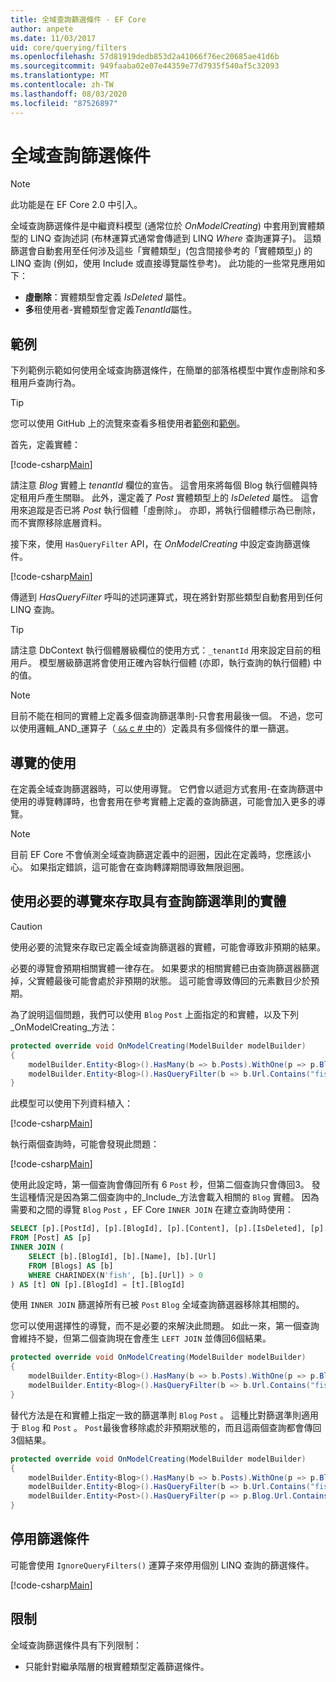 ```yaml
---
title: 全域查詢篩選條件 - EF Core
author: anpete
ms.date: 11/03/2017
uid: core/querying/filters
ms.openlocfilehash: 57d81919dedb853d2a41066f76ec20685ae41d6b
ms.sourcegitcommit: 949faaba02e07e44359e77d7935f540af5c32093
ms.translationtype: MT
ms.contentlocale: zh-TW
ms.lasthandoff: 08/03/2020
ms.locfileid: "87526897"
---
```

# <a name="global-query-filters"></a>全域查詢篩選條件

> [!NOTE]
> 此功能是在 EF Core 2.0 中引入。

全域查詢篩選條件是中繼資料模型 (通常位於 *OnModelCreating*) 中套用到實體類型的 LINQ 查詢述詞 (布林運算式通常會傳遞到 LINQ *Where* 查詢運算子)。 這類篩選會自動套用至任何涉及這些「實體類型」(包含間接參考的「實體類型」) 的 LINQ 查詢 (例如，使用 Include 或直接導覽屬性參考)。 此功能的一些常見應用如下：

* **虛刪除**：實體類型會定義 *IsDeleted* 屬性。
* **多**租使用者-實體類型會定義*TenantId*屬性。

## <a name="example"></a>範例

下列範例示範如何使用全域查詢篩選條件，在簡單的部落格模型中實作虛刪除和多租用戶查詢行為。

> [!TIP]
> 您可以使用 GitHub 上的流覽來查看多租使用者[範例](https://github.com/dotnet/EntityFramework.Docs/tree/master/samples/core/QueryFilters)和[範例](https://github.com/dotnet/EntityFramework.Docs/tree/master/samples/core/QueryFiltersNavigations)。 

首先，定義實體：

[!code-csharp[Main](../../../samples/core/QueryFilters/Program.cs#Entities)]

請注意 _Blog_ 實體上 _tenantId_ 欄位的宣告。 這會用來將每個 Blog 執行個體與特定租用戶產生關聯。 此外，還定義了 _Post_ 實體類型上的 _IsDeleted_ 屬性。 這會用來追蹤是否已將 _Post_ 執行個體「虛刪除」。 亦即，將執行個體標示為已刪除，而不實際移除底層資料。

接下來，使用 `HasQueryFilter` API，在 _OnModelCreating_ 中設定查詢篩選條件。

[!code-csharp[Main](../../../samples/core/QueryFilters/Program.cs#Configuration)]

傳遞到 _HasQueryFilter_ 呼叫的述詞運算式，現在將針對那些類型自動套用到任何 LINQ 查詢。

> [!TIP]
> 請注意 DbContext 執行個體層級欄位的使用方式：`_tenantId` 用來設定目前的租用戶。 模型層級篩選將會使用正確內容執行個體 (亦即，執行查詢的執行個體) 中的值。

> [!NOTE]
> 目前不能在相同的實體上定義多個查詢篩選準則-只會套用最後一個。 不過，您可以使用邏輯_AND_運算子（[ `&&` c # 中](/dotnet/csharp/language-reference/operators/boolean-logical-operators#conditional-logical-and-operator-)的）定義具有多個條件的單一篩選。

## <a name="use-of-navigations"></a>導覽的使用

在定義全域查詢篩選器時，可以使用導覽。 它們會以遞迴方式套用-在查詢篩選中使用的導覽轉譯時，也會套用在參考實體上定義的查詢篩選，可能會加入更多的導覽。

> [!NOTE]
> 目前 EF Core 不會偵測全域查詢篩選定義中的迴圈，因此在定義時，您應該小心。 如果指定錯誤，這可能會在查詢轉譯期間導致無限迴圈。

## <a name="accessing-entity-with-query-filter-using-required-navigation"></a>使用必要的導覽來存取具有查詢篩選準則的實體

> [!CAUTION]
> 使用必要的流覽來存取已定義全域查詢篩選器的實體，可能會導致非預期的結果。 

必要的導覽會預期相關實體一律存在。 如果要求的相關實體已由查詢篩選器篩選掉，父實體最後可能會處於非預期的狀態。 這可能會導致傳回的元素數目少於預期。 

為了說明這個問題，我們可以使用 `Blog` `Post` 上面指定的和實體，以及下列_OnModelCreating_方法：

```csharp
protected override void OnModelCreating(ModelBuilder modelBuilder)
{
    modelBuilder.Entity<Blog>().HasMany(b => b.Posts).WithOne(p => p.Blog).IsRequired();
    modelBuilder.Entity<Blog>().HasQueryFilter(b => b.Url.Contains("fish"));
}
```

此模型可以使用下列資料植入：

[!code-csharp[Main](../../../samples/core/QueryFiltersNavigations/Program.cs#SeedData)]

執行兩個查詢時，可能會發現此問題：

[!code-csharp[Main](../../../samples/core/QueryFiltersNavigations/Program.cs#Queries)]

使用此設定時，第一個查詢會傳回所有 6 `Post` 秒，但第二個查詢只會傳回3。 發生這種情況是因為第二個查詢中的_Include_方法會載入相關的 `Blog` 實體。 因為需要和之間的導覽 `Blog` `Post` ，EF Core `INNER JOIN` 在建立查詢時使用：

```SQL
SELECT [p].[PostId], [p].[BlogId], [p].[Content], [p].[IsDeleted], [p].[Title], [t].[BlogId], [t].[Name], [t].[Url]
FROM [Post] AS [p]
INNER JOIN (
    SELECT [b].[BlogId], [b].[Name], [b].[Url]
    FROM [Blogs] AS [b]
    WHERE CHARINDEX(N'fish', [b].[Url]) > 0
) AS [t] ON [p].[BlogId] = [t].[BlogId]
```

使用 `INNER JOIN` 篩選掉所有已被 `Post` `Blog` 全域查詢篩選器移除其相關的。 

您可以使用選擇性的導覽，而不是必要的來解決此問題。 如此一來，第一個查詢會維持不變，但第二個查詢現在會產生 `LEFT JOIN` 並傳回6個結果。

```csharp
protected override void OnModelCreating(ModelBuilder modelBuilder)
{
    modelBuilder.Entity<Blog>().HasMany(b => b.Posts).WithOne(p => p.Blog).IsRequired(false);
    modelBuilder.Entity<Blog>().HasQueryFilter(b => b.Url.Contains("fish"));
}
```

替代方法是在和實體上指定一致的篩選準則 `Blog` `Post` 。
這種比對篩選準則適用于 `Blog` 和 `Post` 。 `Post`最後會移除處於非預期狀態的，而且這兩個查詢都會傳回3個結果。 

```csharp
protected override void OnModelCreating(ModelBuilder modelBuilder)
{
    modelBuilder.Entity<Blog>().HasMany(b => b.Posts).WithOne(p => p.Blog).IsRequired();
    modelBuilder.Entity<Blog>().HasQueryFilter(b => b.Url.Contains("fish"));
    modelBuilder.Entity<Post>().HasQueryFilter(p => p.Blog.Url.Contains("fish"));
}
```

## <a name="disabling-filters"></a>停用篩選條件

可能會使用 `IgnoreQueryFilters()` 運算子來停用個別 LINQ 查詢的篩選條件。

[!code-csharp[Main](../../../samples/core/QueryFilters/Program.cs#IgnoreFilters)]

## <a name="limitations"></a>限制

全域查詢篩選條件具有下列限制：

* 只能針對繼承階層的根實體類型定義篩選條件。
